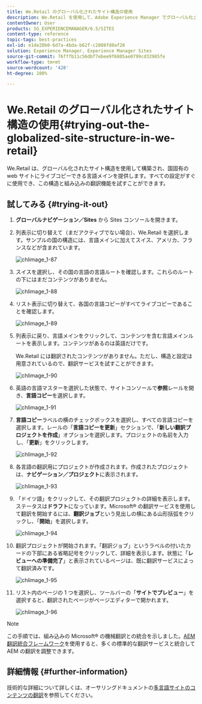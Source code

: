 ```yaml
---
title: We.Retail のグローバル化されたサイト構造の使用
description: We.Retail を使用して、Adobe Experience Manager でグローバル化されたサイト構造を試す方法を説明します。
contentOwner: User
products: SG_EXPERIENCEMANAGER/6.5/SITES
content-type: reference
topic-tags: best-practices
exl-id: e1de20b0-6d7a-4bda-b62f-c2808fd0af28
solution: Experience Manager, Experience Manager Sites
source-git-commit: 76fffb11c56dbf7ebee9f6805ae0799cd32985fe
workflow-type: tm+mt
source-wordcount: '428'
ht-degree: 100%

---
```


# We.Retail のグローバル化されたサイト構造の使用{#trying-out-the-globalized-site-structure-in-we-retail}

We.Retail は、グローバル化されたサイト構造を使用して構築され、国固有の web サイトにライブコピーできる言語メインを提供します。すべての設定がすぐに使用でき、この構造と組み込みの翻訳機能を試すことができます。

## 試してみる {#trying-it-out}

1. **グローバルナビゲーション／Sites** から Sites コンソールを開きます。
1. 列表示に切り替えて（まだアクティブでない場合）、We.Retail を選択します。サンプルの国の構造には、言語メインに加えてスイス、アメリカ、フランスなどが含まれています。

   ![chlimage_1-87](assets/chlimage_1-87a.png)

1. スイスを選択し、その国の言語の言語ルートを確認します。これらのルートの下にはまだコンテンツがありません。

   ![chlimage_1-88](assets/chlimage_1-88a.png)

1. リスト表示に切り替えて、各国の言語コピーがすべてライブコピーであることを確認します。

   ![chlimage_1-89](assets/chlimage_1-89a.png)

1. 列表示に戻り、言語メインをクリックして、コンテンツを含む言語メインルートを表示します。コンテンツがあるのは英語だけです。

   We.Retail には翻訳されたコンテンツがありません。ただし、構造と設定は用意されているので、翻訳サービスを試すことができます。

   ![chlimage_1-90](assets/chlimage_1-90a.png)

1. 英語の言語マスターを選択した状態で、サイトコンソールで&#x200B;**参照**&#x200B;レールを開き、**言語コピー**&#x200B;を選択します。

   ![chlimage_1-91](assets/chlimage_1-91.png)

1. **言語コピー**&#x200B;ラベルの横のチェックボックスを選択し、すべての言語コピーを選択します。レールの「**言語コピーを更新**」セクションで、「**新しい翻訳プロジェクトを作成**」オプションを選択します。プロジェクトの名前を入力し、「**更新**」をクリックします。

   ![chlimage_1-92](assets/chlimage_1-92.png)

1. 各言語の翻訳用にプロジェクトが作成されます。作成されたプロジェクトは、**ナビゲーション／プロジェクト**&#x200B;に表示されます。

   ![chlimage_1-93](assets/chlimage_1-93.png)

1. 「ドイツ語」をクリックして、その翻訳プロジェクトの詳細を表示します。ステータスは&#x200B;**ドラフト**&#x200B;になっています。Microsoft® の翻訳サービスを使用して翻訳を開始するには、**翻訳ジョブ**&#x200B;という見出しの横にある山形括弧をクリックし、「**開始**」を選択します。

   ![chlimage_1-94](assets/chlimage_1-94.png)

1. 翻訳プロジェクトが開始されます。「翻訳ジョブ」というラベルの付いたカードの下部にある省略記号をクリックして、詳細を表示します。状態に「**レビューへの準備完了**」と表示されているページは、既に翻訳サービスによって翻訳済みです。

   ![chlimage_1-95](assets/chlimage_1-95.png)

1. リスト内のページの 1 つを選択し、ツールバーの「**サイトでプレビュー**」を選択すると、翻訳されたページがページエディターで開かれます。

   ![chlimage_1-96](assets/chlimage_1-96.png)

>[!NOTE]
>
>この手順では、組み込みの Microsoft® の機械翻訳との統合を示しました。[AEM 翻訳統合フレームワーク](/help/sites-administering/translation.md)を使用すると、多くの標準的な翻訳サービスと統合して AEM の翻訳を調整できます。

## 詳細情報 {#further-information}

技術的な詳細について詳しくは、オーサリングドキュメントの[多言語サイトのコンテンツの翻訳](/help/sites-administering/translation.md)を参照してください。
